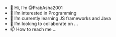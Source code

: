 - 👋 Hi, I’m @PrabAsha2001
- 👀 I’m interested in Programming 
- 🌱 I’m currently learning JS frameworks and Java
- 💞️ I’m looking to collaborate on ...
- 📫 How to reach me ...

<!---
PrabAsha2001/PrabAsha2001 is a ✨ special ✨ repository because its `README.md` (this file) appears on your GitHub profile.
You can click the Preview link to take a look at your changes.
--->
